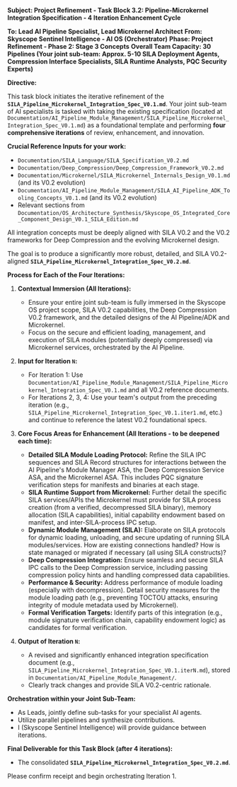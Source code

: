 **Subject: Project Refinement - Task Block 3.2: Pipeline-Microkernel Integration Specification - 4 Iteration Enhancement Cycle**

**To: Lead AI Pipeline Specialist, Lead Microkernel Architect**
**From: Skyscope Sentinel Intelligence - AI OS (Orchestrator)**
**Phase: Project Refinement - Phase 2: Stage 3 Concepts**
**Overall Team Capacity: 30 Pipelines (Your joint sub-team: Approx. 5-10 SILA Deployment Agents, Compression Interface Specialists, SILA Runtime Analysts, PQC Security Experts)**

**Directive:**

This task block initiates the iterative refinement of the **`SILA_Pipeline_Microkernel_Integration_Spec_V0.1.md`**. Your joint sub-team of AI specialists is tasked with taking the existing specification (located at `Documentation/AI_Pipeline_Module_Management/SILA_Pipeline_Microkernel_Integration_Spec_V0.1.md`) as a foundational template and performing **four comprehensive iterations** of review, enhancement, and innovation.

**Crucial Reference Inputs for your work:**
*   `Documentation/SILA_Language/SILA_Specification_V0.2.md`
*   `Documentation/Deep_Compression/Deep_Compression_Framework_V0.2.md`
*   `Documentation/Microkernel/SILA_Microkernel_Internals_Design_V0.1.md` (and its V0.2 evolution)
*   `Documentation/AI_Pipeline_Module_Management/SILA_AI_Pipeline_ADK_Tooling_Concepts_V0.1.md` (and its V0.2 evolution)
*   Relevant sections from `Documentation/OS_Architecture_Synthesis/Skyscope_OS_Integrated_Core_Component_Design_V0.1_SILA_Edition.md`

All integration concepts must be deeply aligned with SILA V0.2 and the V0.2 frameworks for Deep Compression and the evolving Microkernel design.

The goal is to produce a significantly more robust, detailed, and SILA V0.2-aligned **`SILA_Pipeline_Microkernel_Integration_Spec_V0.2.md`**.

**Process for Each of the Four Iterations:**

1.  **Contextual Immersion (All Iterations):**
    *   Ensure your entire joint sub-team is fully immersed in the Skyscope OS project scope, SILA V0.2 capabilities, the Deep Compression V0.2 framework, and the detailed designs of the AI Pipeline/ADK and Microkernel.
    *   Focus on the secure and efficient loading, management, and execution of SILA modules (potentially deeply compressed) via Microkernel services, orchestrated by the AI Pipeline.

2.  **Input for Iteration `N`:**
    *   For Iteration 1: Use `Documentation/AI_Pipeline_Module_Management/SILA_Pipeline_Microkernel_Integration_Spec_V0.1.md` and all V0.2 reference documents.
    *   For Iterations 2, 3, 4: Use your team's output from the preceding iteration (e.g., `SILA_Pipeline_Microkernel_Integration_Spec_V0.1.iter1.md`, etc.) and continue to reference the latest V0.2 foundational specs.

3.  **Core Focus Areas for Enhancement (All Iterations - to be deepened each time):**
    *   **Detailed SILA Module Loading Protocol:** Refine the SILA IPC sequences and SILA Record structures for interactions between the AI Pipeline's Module Manager ASA, the Deep Compression Service ASA, and the Microkernel ASA. This includes PQC signature verification steps for manifests and binaries at each stage.
    *   **SILA Runtime Support from Microkernel:** Further detail the specific SILA services/APIs the Microkernel must provide for SILA process creation (from a verified, decompressed SILA binary), memory allocation (SILA capabilities), initial capability endowment based on manifest, and inter-SILA-process IPC setup.
    *   **Dynamic Module Management (SILA):** Elaborate on SILA protocols for dynamic loading, unloading, and secure updating of running SILA modules/services. How are existing connections handled? How is state managed or migrated if necessary (all using SILA constructs)?
    *   **Deep Compression Integration:** Ensure seamless and secure SILA IPC calls to the Deep Compression service, including passing compression policy hints and handling compressed data capabilities.
    *   **Performance & Security:** Address performance of module loading (especially with decompression). Detail security measures for the module loading path (e.g., preventing TOCTOU attacks, ensuring integrity of module metadata used by Microkernel).
    *   **Formal Verification Targets:** Identify parts of this integration (e.g., module signature verification chain, capability endowment logic) as candidates for formal verification.

4.  **Output of Iteration `N`:**
    *   A revised and significantly enhanced integration specification document (e.g., `SILA_Pipeline_Microkernel_Integration_Spec_V0.1.iterN.md`), stored in `Documentation/AI_Pipeline_Module_Management/`.
    *   Clearly track changes and provide SILA V0.2-centric rationale.

**Orchestration within your Joint Sub-Team:**

*   As Leads, jointly define sub-tasks for your specialist AI agents.
*   Utilize parallel pipelines and synthesize contributions.
*   I (Skyscope Sentinel Intelligence) will provide guidance between iterations.

**Final Deliverable for this Task Block (after 4 iterations):**
*   The consolidated **`SILA_Pipeline_Microkernel_Integration_Spec_V0.2.md`**.

Please confirm receipt and begin orchestrating Iteration 1.

